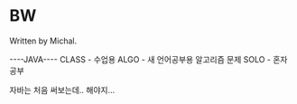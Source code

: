# BW

Written by Michal.

----JAVA----
CLASS - 수업용
ALGO - 새 언어공부용 알고리즘 문제
SOLO - 혼자공부



자바는 처음 써보는데..
해야지...
